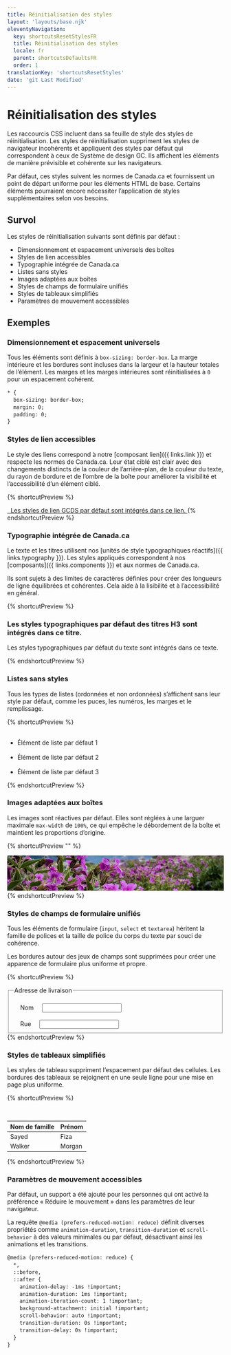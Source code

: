 ```yaml
---
title: Réinitialisation des styles
layout: 'layouts/base.njk'
eleventyNavigation:
  key: shortcutsResetStylesFR
  title: Réinitialisation des styles
  locale: fr
  parent: shortcutsDefaultsFR
  order: 1
translationKey: 'shortcutsResetStyles'
date: 'git Last Modified'
---
```


# Réinitialisation des styles

Les raccourcis CSS incluent dans sa feuille de style des styles de réinitialisation. Les styles de réinitialisation suppriment les styles de navigateur incohérents et appliquent des styles par défaut qui correspondent à ceux de Système de design GC. Ils affichent les éléments de manière prévisible et cohérente sur les navigateurs.

Par défaut, ces styles suivent les normes de Canada.ca et fournissent un point de départ uniforme pour les éléments HTML de base. Certains éléments pourraient encore nécessiter l’application de styles supplémentaires selon vos besoins.

## Survol

Les styles de réinitialisation suivants sont définis par défaut :

- Dimensionnement et espacement universels des boîtes
- Styles de lien accessibles
- Typographie intégrée de Canada.ca
- Listes sans styles
- Images adaptées aux boîtes
- Styles de champs de formulaire unifiés
- Styles de tableaux simplifiés
- Paramètres de mouvement accessibles

## Exemples

### Dimensionnement et espacement universels

Tous les éléments sont définis à `box-sizing: border-box`. La marge intérieure et les bordures sont incluses dans la largeur et la hauteur totales de l’élément. Les marges et les marges intérieures sont réinitialisées à `0` pour un espacement cohérent.

```html
* {
  box-sizing: border-box;
  margin: 0;
  padding: 0;
}
```

### Styles de lien accessibles

Le style des liens correspond à notre [composant lien]({{ links.link }}) et respecte les normes de Canada.ca. Leur état ciblé est clair avec des changements distincts de la couleur de l’arrière-plan, de la couleur du texte, du rayon de bordure et de l’ombre de la boîte pour améliorer la visibilité et l’accessibilité d’un élément ciblé.

{% shortcutPreview %}

<a href="#">
  Les styles de lien GCDS par défaut sont intégrés dans ce lien.
</a>
{% endshortcutPreview %}

### Typographie intégrée de Canada.ca

Le texte et les titres utilisent nos [unités de style typographiques réactifs]({{ links.typography }}). Les styles appliqués correspondent à nos [composants]({{ links.components }}) et <gcds-link href="{{ links.canadaStandardsTypography }}" external>aux normes de Canada.ca</gcds-link>.

Ils sont sujets à des limites de caractères définies pour créer des longueurs de ligne équilibrées et cohérentes. Cela aide à la lisibilité et à l’accessibilité en général.

{% shortcutPreview %}

<h3>Les styles typographiques par défaut des titres H3 sont intégrés dans ce titre.</h3>
<p>Les styles typographiques par défaut du texte sont intégrés dans ce texte.</p>
{% endshortcutPreview %}

### Listes sans styles

Tous les types de listes (ordonnées et non ordonnées) s’affichent sans leur style par défaut, comme les puces, les numéros, les marges et le remplissage.

{% shortcutPreview %}

<ul>
  <li>Élément de liste par défaut 1</li>
  <li>Élément de liste par défaut 2</li>
  <li>Élément de liste par défaut 3</li>
</ul>
{% endshortcutPreview %}

### Images adaptées aux boîtes

Les images sont réactives par défaut. Elles sont réglées à une larguer maximale `max-width` de `100%`, ce qui empêche le débordement de la boîte et maintient les proportions d’origine.

{% shortcutPreview "" %}

<img src="/images/common/css-shortcuts/image-example.png" alt="Une bannière horizontale avec des fleurs violettes." />
{% endshortcutPreview %}

### Styles de champs de formulaire unifiés

Tous les éléments de formulaire (`input`, `select` et `textarea`) héritent la famille de polices et la taille de police du corps du texte par souci de cohérence.

Les bordures autour des jeux de champs sont supprimées pour créer une apparence de formulaire plus uniforme et propre.

{% shortcutPreview %}

<fieldset>
  <legend>Adresse de livraison</legend>
  <div>
    <label for="shipping_name">Nom</label>
    <input type="text" name="shipping_name" id="shipping_name">
  </div>
  <div>
    <label for="shipping_street">Rue</label>
    <input type="text" name="shipping_street" id="shipping_street">
  </div>
</fieldset>
{% endshortcutPreview %}

### Styles de tableaux simplifiés

Les styles de tableau suppriment l’espacement par défaut des cellules. Les bordures des tableaux se rejoignent en une seule ligne pour une mise en page plus uniforme.

{% shortcutPreview %}

<table>
  <thead>
    <tr>
      <th class="b-sm">Nom de famille</th>
      <th class="b-sm">Prénom</th>
    </tr>
  </thead>
  <tbody>
    <tr>
      <td class="b-sm">Sayed</td>
      <td class="b-sm">Fiza</td>
    </tr>
    <tr>
      <td class="b-sm">Walker</td>
      <td class="b-sm">Morgan</td>
    </tr>
  </tbody>
</table>
{% endshortcutPreview %}

### Paramètres de mouvement accessibles

Par défaut, un support a été ajouté pour les personnes qui ont activé la préférence « Réduire le mouvement » dans les paramètres de leur navigateur.

La requête `@media (prefers-reduced-motion: reduce)` définit diverses propriétés comme `animation-duration`, `transition-duration` et `scroll-behavior` à des valeurs minimales ou par défaut, désactivant ainsi les animations et les transitions.

```html
@media (prefers-reduced-motion: reduce) {
  *,
  ::before,
  ::after {
    animation-delay: -1ms !important;
    animation-duration: 1ms !important;
    animation-iteration-count: 1 !important;
    background-attachment: initial !important;
    scroll-behavior: auto !important;
    transition-duration: 0s !important;
    transition-delay: 0s !important;
  }
}
```
